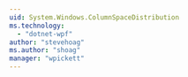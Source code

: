 ```yaml
---
uid: System.Windows.ColumnSpaceDistribution
ms.technology: 
  - "dotnet-wpf"
author: "stevehoag"
ms.author: "shoag"
manager: "wpickett"
---
```

